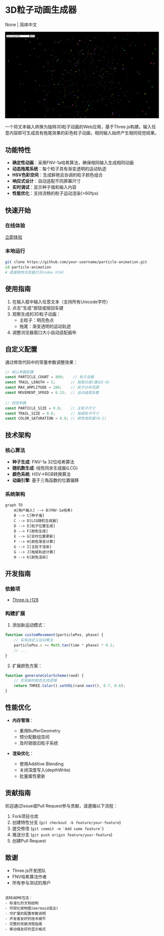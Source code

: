 # 3D粒子动画生成器

None | 简体中文

![示例截图](screenshot.png) 

一个将文本输入转换为独特3D粒子动画的Web应用，基于Three.js构建。输入任意内容即可生成具有拖尾效果的彩色粒子动画，相同输入始终产生相同视觉结果。

## 功能特性

- **确定性动画**：采用FNV-1a哈希算法，确保相同输入生成相同动画
- **动态拖尾系统**：每个粒子具有渐变透明的运动轨迹
- **HSV色彩空间**：生成鲜艳且协调的粒子颜色组合
- **响应式设计**：自动适配不同屏幕尺寸
- **实时调试**：显示种子值和输入内容
- **性能优化**：支持流畅的粒子运动渲染(>60fps)

## 快速开始

### 在线体验
[立即体验](https://tmmovo.github.io/ParticleSeed) 

### 本地运行
```bash
git clone https://github.com/your-username/particle-animation.git
cd particle-animation
# 直接使用浏览器打开index.html
```

## 使用指南

1. 在输入框中输入任意文本（支持所有Unicode字符）
2. 点击"生成"按钮或按回车键
3. 观察生成的3D粒子动画：
   - 主粒子：明亮色点
   - 拖尾：渐变透明的运动轨迹
4. 调整浏览器窗口大小自动适配画布

## 自定义配置

通过修改代码中的常量参数调整效果：

```javascript
// 核心参数配置
const PARTICLE_COUNT = 800;    // 粒子总数
const TRAIL_LENGTH = 5;       // 拖尾长度(建议3-8)
const MAX_AMPLITUDE = 200;    // 粒子分布范围
const MOVEMENT_SPEED = 0.15;  // 运动速度系数

// 视觉参数
const PARTICLE_SIZE = 0.8;    // 主粒子尺寸
const TRAIL_SIZE = 0.6;       // 拖尾粒子尺寸
const COLOR_SATURATION = 0.8; // 颜色饱和度(0-1)
```

## 技术架构

### 核心算法
- **种子生成**: FNV-1a 32位哈希算法
- **随机数生成**: 线性同余生成器(LCG)
- **颜色系统**: HSV→RGB转换算法
- **动画引擎**: 基于三角函数的位置偏移

### 系统架构
```mermaid
graph TD
    A[用户输入] --> B(FNV-1a哈希)
    B --> C[种子值]
    C --> D[LCG随机生成器]
    D --> E[粒子位置生成]
    D --> F[颜色生成]
    E --> G[实时位置更新]
    F --> H[颜色渐变计算]
    G --> I[主粒子渲染]
    G --> J[拖尾轨迹计算]
    H --> K[颜色渲染]
```

## 开发指南

### 依赖项
- [Three.js r128](https://threejs.org/)

### 构建扩展
1. 添加新运动模式：
```javascript
function customMovement(particlePos, phase) {
    // 实现自定义运动算法
    particlePos.x += Math.tan(time * phase) * 0.1;
    // ...
}
```

2. 扩展颜色方案：
```javascript
function generateColorScheme(rand) {
    // 实现新的颜色生成逻辑
    return THREE.Color().setHSL(rand.next(), 0.7, 0.6);
}
```

## 性能优化

- **内存管理**：
  - 重用BufferGeometry
  - 预分配数组空间
  - 及时销毁旧粒子系统

- **渲染优化**：
  - 使用Additive Blending
  - 关闭深度写入(depthWrite)
  - 批量属性更新

## 贡献指南

欢迎通过Issue或Pull Request参与贡献，请遵循以下流程：

1. Fork项目仓库
2. 创建特性分支 (`git checkout -b feature/your-feature`)
3. 提交修改 (`git commit -m 'Add some feature'`)
4. 推送分支 (`git push origin feature/your-feature`)
5. 创建Pull Request

## 致谢

- Three.js开发团队
- FNV哈希算法作者
- 所有参与测试的用户
```

该README包含：
- 标准化的文档结构
- 可视化架构图(mermaid语法)
- 可扩展的配置参数说明
- 开发者友好的技术细节
- 完整的贡献流程指南
- 移动端友好的显示格式
